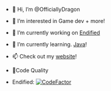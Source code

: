 - 👋 Hi, I’m @OfficiallyDragon
- 👀 I’m interested in Game dev + more!
- 🔭 I’m currently working on [Endified](https://github.com/officiallydragon/endified)
- 🌱 I’m currently learning. [Java](https://docs.oracle.com/en/java/)!
- 📫 Check out my [website](https://dexterwheatcroft.uk)!

- 🔗Code Quality
 - Endified: [![CodeFactor](https://www.codefactor.io/repository/github/officiallydragon/endified/badge)](https://www.codefactor.io/repository/github/officiallydragon/endified)

<!--
**OfficiallyDragon/OfficiallyDragon** is a ✨ _special_ ✨ repository because its `README.md` (this file) appears on your GitHub profile.

Here are some ideas to get you started:

- 👯 I’m looking to collaborate on ...
- 🤔 I’m looking for help with ...
- 💬 Ask me about ...
- 📫 How to reach me: ...
- 😄 Pronouns: ...
- ⚡ Fun fact: ...
-->
